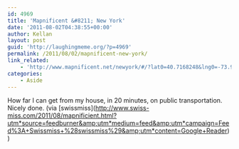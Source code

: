 ```yaml
---
id: 4969
title: 'Mapnificent &#8211; New York'
date: '2011-08-02T04:38:55+00:00'
author: Kellan
layout: post
guid: 'http://laughingmeme.org/?p=4969'
permalink: /2011/08/02/mapnificent-new-york/
link_related:
    - 'http://www.mapnificent.net/newyork/#/?lat0=40.7168248&lng0=-73.95454010000003&t0=20'
categories:
    - Aside
---
```


How far I can get from my house, in 20 minutes, on public transportation. Nicely done. (via \[swissmiss\](http://www.swiss-miss.com/2011/08/mapnificient.html?utm*source=feedburner&amp;utm*medium=feed&amp;utm*campaign=Feed%3A+Swissmiss+%28swissmiss%29&amp;utm*content=Google+Reader))